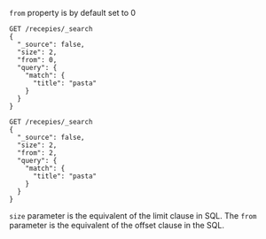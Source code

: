 `from` property is by default set to 0
```
GET /recepies/_search
{
  "_source": false, 
  "size": 2, 
  "from": 0, 
  "query": {
    "match": {
      "title": "pasta"
    }
  }
}
```
```
GET /recepies/_search
{
  "_source": false, 
  "size": 2, 
  "from": 2, 
  "query": {
    "match": {
      "title": "pasta"
    }
  }
}
```

`size` parameter is the equivalent of the limit clause in SQL. The `from` parameter is the equivalent of the offset clause in the SQL.
